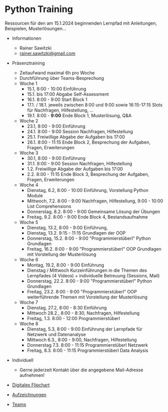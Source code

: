 # Python Training

Ressourcen für den am 15.1.2024 beginnenden Lernpfad mit Anleitungen, Beispielen, Musterlösungen...

* Informationen
  * Rainer Sawitzki
  * rainer.sawitzki@gmail.com

* Präsenztraining
  * Zeitaufwand maximal 6h pro Woche
  * Durchführung über Teams-Besprechung
  * Woche 1 
    * 15.1, 8:00 - 10:00 Einführung
    * 15.1. bis 17:00 Abgabe Self-Assessment
    * 16.1. 8:00 - 9:00 Start Block 1
    * 17.1. / 18.1. jeweils zwischen 8:00 und 9:00 sowie 16:15-17:15 Slots für Nachfragen, Hilfestellung, ...
    * 19.1. 8:00 - __9:00__ Ende Block 1, Musterlösung, Q&A
  * Woche 2
    * 23.1, 8:00 - 9:00 Einführung
    * 24.1. 8:00 - 9:00 Session Nachfragen, Hilfestellung
    * 25.1. Freiwillige Abgabe der Aufgaben bis 17:00
    * 26.1. 8:00 - 11:15 Ende Block 2, Besprechung der Aufgaben, Fragen, Erweiterungen
  * Woche 3
    * 30.1, 8:00 - 9:00 Einführung
    * 31.1. 8:00 - 9:00 Session Nachfragen, Hilfestellung
    * 1.2. Freiwillige Abgabe der Aufgaben bis 17:00
    * 2.2. 8:00 - 11:15 Ende Block 3, Besprechung der Aufgaben, Fragen, Erweiterungen
  * Woche 4
    * Dienstag, 6.2, 8:00 - 10:00 Einführung, Vorstellung Python Module
    * Mittwoch, 7.2. 8:00 - 9:00 Nachfragen, Hilfestellung, 9:00 - 10:00 List Comprehensions
    * Donnerstag, 8.2. 8:00 - 9:00 Gemeinsame Lösung der Übungen
    * Freitag, 9.2. 8:00 - 9:00 Ende Block 4, Bestandsaufnahme
  * Woche 5
    * Dienstag, 13.2, 8:00 - 9:00 Einführung, 
    * Dienstag, 13.2. 9:15 - 11:15 Grundlagen der OOP
    * Donnerstag, 15.2. 8:00 - 9:00 "Programmierstüberl" Python Grundlagen
    * Freitag, 16.2. 8:00 - 9:00 "Programmierstüberl" OOP Grundlagen mit Vorstellung der Musterlösung
  * Woche 6
    * Montag, 19.2, 8:00 - 9:00 Einführung 
    * Dienstag / Mittwoch Kurzeinführungen in die Themen des Lernpfades (4 Videos) + individuelle Betreuung (Sessions, Mail)
    * Donnerstag, 22.2. 8:00 - 9:00 "Programmierstüberl" Python Grundlagen
    * Freitag, 23.2. 8:00 - 9:00 "Programmierstüberl" OOP weiterführende Themen mit Vorstellung der Musterlösung
  * Woche 7
    * Dienstag, 27.2, 8:00 - 8:30 Einführung 
    * Mittwoch 28.2., 8:00 - 8:30, Nachfragen, Hilfestellung
    * Freitag, 1.3. 8:00 - 12:00 Programmierstüberl
  * Woche 8
    * Dienstag, 5.3, 8:00 - 9:00 Einführung der Lernpfade für Netzwerk und Datenanalyse
    * Mittwoch 6.3., 8:00 - 9:00, Nachfragen, Hilfestellung
    * Donnerstag 7.3.  8:00 - 11:15 Programmierstüberl Netzwerk
    * Freitag, 8.3. 8:00 - 11:15 Programmierstüberl Data Analysis

* Individuell
  * Gerne jederzeit Kontakt über die angegebene Mail-Adresse aufnehmen!

* [Digitales Flipchart](https://docs.google.com/presentation/d/1HZmyomskISVortprx_ZMJeahqr1uS8rVI04Y8bt2nkQ/edit?usp=sharing)

* [Aufzeichnungen](https://my.hidrive.com/share/l5cq8wg6kq​​​​​​​)

* [Teams](https://teams.microsoft.com/l/meetup-join/19%3ameeting_ZjkxNzA5MjctZGFmNC00NTVkLTllODYtOWRiMzYyNzIwODc0%40thread.v2/0?context=%7b%22Tid%22%3a%22b330d2c3-d985-4943-b28b-4d2df8f80a7e%22%2c%22Oid%22%3a%22ae51a20e-477d-4b5a-a4d4-22246ec65647%22%7d)

